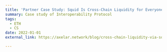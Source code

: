 ```yaml
---
title: 'Partner Case Study: Squid Is Cross-Chain Liquidity for Everyone'
summary: Case study of Interoperability Protocol 
tags:
  - ETH 
  - CS 
date: 2022-01-01
external_link: https://axelar.network/blog/cross-chain-liquidity-via-squid

---
```

